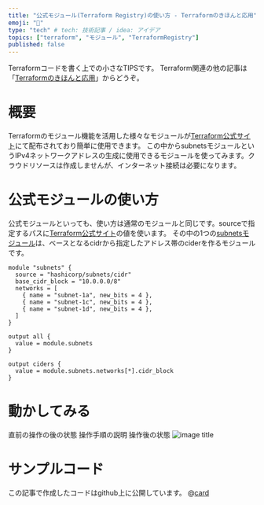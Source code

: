 ```yaml
---
title: "公式モジュール(Terraform Registry)の使い方 - Terraformのきほんと応用"
emoji: "🛴"
type: "tech" # tech: 技術記事 / idea: アイデア
topics: ["terraform", "モジュール", "TerraformRegistry"]
published: false
---
```

Terraformコードを書く上での小さなTIPSです。
Terraform関連の他の記事は「[Terraformのきほんと応用](https://zenn.dev/sway/articles/terraform_index_list)」からどうぞ。

# 概要
Terraformのモジュール機能を活用した様々なモジュールが[Terraform公式サイト](https://registry.terraform.io/browse/modules)にて配布されており簡単に使用できます。
この中からsubnetsモジュールというIPv4ネットワークアドレスの生成に使用できるモジュールを使ってみます。クラウドリソースは作成しませんが、インターネット接続は必要になります。

# 公式モジュールの使い方
公式モジュールといっても、使い方は通常のモジュールと同じです。sourceで指定するパスに[Terraform公式サイト](https://registry.terraform.io/browse/modules)の値を使います。
その中の1つの[subnetsモジュール](https://registry.terraform.io/modules/hashicorp/subnets/cidr/latest)は、ベースとなるcidrから指定したアドレス帯のciderを作るモジュールです。
```hcl  
module "subnets" {
  source = "hashicorp/subnets/cidr"
  base_cidr_block = "10.0.0.0/8"
  networks = [
    { name = "subnet-1a", new_bits = 4 },
    { name = "subnet-1c", new_bits = 4 },
    { name = "subnet-1d", new_bits = 4 },
  ]
}

output all {
  value = module.subnets
}

output ciders {
  value = module.subnets.networks[*].cidr_block
}
```

# 動かしてみる
直前の操作の後の状態
操作手順の説明
操作後の状態
![image title](/images/[article_title]/[article_title]_tutorial_00.jpg)

# サンプルコード
この記事で作成したコードはgithub上に公開しています。
@[card](https://github.com/sway11466/zenn/tree/main/sample_codes/[article_title]])
